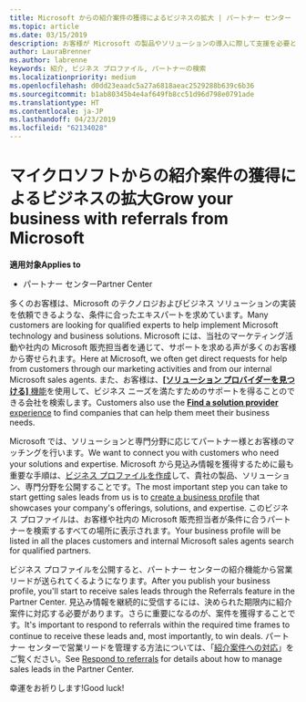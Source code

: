 ```yaml
---
title: Microsoft からの紹介案件の獲得によるビジネスの拡大 | パートナー センター
ms.topic: article
ms.date: 03/15/2019
description: お客様が Microsoft の製品やソリューションの導入に際して支援を必要とする場合に、パートナーは見込み客情報を取得し、商談を始めることができます。
author: LauraBrenner
ms.author: labrenne
keywords: 紹介, ビジネス プロファイル, パートナーの検索
ms.localizationpriority: medium
ms.openlocfilehash: d0dd23eaadc5a27a6818aeac2529288b639c6b36
ms.sourcegitcommit: b1ab80345b4e4af649fb8cc51d96d798e0791ade
ms.translationtype: HT
ms.contentlocale: ja-JP
ms.lasthandoff: 04/23/2019
ms.locfileid: "62134028"
---
```

<!-- FWLink:  https://go.microsoft.com/fwlink/?linkid=849775 (top of page) -->

# <a name="grow-your-business-with-referrals-from-microsoft"></a><span data-ttu-id="1d6f4-104">マイクロソフトからの紹介案件の獲得によるビジネスの拡大</span><span class="sxs-lookup"><span data-stu-id="1d6f4-104">Grow your business with referrals from Microsoft</span></span>

<span data-ttu-id="1d6f4-105">**適用対象**</span><span class="sxs-lookup"><span data-stu-id="1d6f4-105">**Applies to**</span></span>

-  <span data-ttu-id="1d6f4-106">パートナー センター</span><span class="sxs-lookup"><span data-stu-id="1d6f4-106">Partner Center</span></span>

<span data-ttu-id="1d6f4-107">多くのお客様は、Microsoft のテクノロジおよびビジネス ソリューションの実装を依頼できるような、条件に合ったエキスパートを求めています。</span><span class="sxs-lookup"><span data-stu-id="1d6f4-107">Many customers are looking for qualified experts to help implement Microsoft technology and business solutions.</span></span> <span data-ttu-id="1d6f4-108">Microsoft には、当社のマーケティング活動や社内の Microsoft 販売担当者を通じて、サポートを求める声が多くのお客様から寄せられます。</span><span class="sxs-lookup"><span data-stu-id="1d6f4-108">Here at Microsoft, we often get direct requests for help from customers through our marketing activities and from our internal Microsoft sales agents.</span></span> <span data-ttu-id="1d6f4-109">また、お客様は、[**[ソリューション プロバイダーを見つける]** 機能](https://www.microsoft.com/solution-providers/search)を使用して、ビジネス ニーズを満たすためのサポートを得ることのできる会社を検索します。</span><span class="sxs-lookup"><span data-stu-id="1d6f4-109">Customers also use the [**Find a solution provider** experience](https://www.microsoft.com/solution-providers/search) to find companies that can help them meet their business needs.</span></span> 

<span data-ttu-id="1d6f4-110">Microsoft では、ソリューションと専門分野に応じてパートナー様とお客様のマッチングを行います。</span><span class="sxs-lookup"><span data-stu-id="1d6f4-110">We want to connect you with customers who need your solutions and expertise.</span></span> <span data-ttu-id="1d6f4-111">Microsoft から見込み情報を獲得するために最も重要な手順は、[ビジネス プロファイルを作成](create-a-marketing-profile.md)して、貴社の製品、ソリューション、専門分野を公開することです。</span><span class="sxs-lookup"><span data-stu-id="1d6f4-111">The most important step you can take to start getting sales leads from us is to [create a business profile](create-a-marketing-profile.md) that showcases your company's offerings, solutions, and expertise.</span></span> <span data-ttu-id="1d6f4-112">このビジネス プロファイルは、お客様や社内の Microsoft 販売担当者が条件に合うパートナーを検索するすべての場所に表示されます。</span><span class="sxs-lookup"><span data-stu-id="1d6f4-112">Your business profile will be listed in all the places customers and internal Microsoft sales agents search for qualified partners.</span></span> 

 <span data-ttu-id="1d6f4-113">ビジネス プロファイルを公開すると、パートナー センターの紹介機能から営業リードが送られてくるようになります。</span><span class="sxs-lookup"><span data-stu-id="1d6f4-113">After you publish your business profile, you'll start to receive sales leads through the Referrals feature in the Partner Center.</span></span> <span data-ttu-id="1d6f4-114">見込み情報を継続的に受信するには、決められた期限内に紹介案件に対応する必要があります。さらに重要になるのが、案件を獲得することです。</span><span class="sxs-lookup"><span data-stu-id="1d6f4-114">It's important to respond to referrals within the required time frames to continue to receive these leads and, most importantly, to win deals.</span></span> <span data-ttu-id="1d6f4-115">パートナー センターで営業リードを管理する方法については、「[紹介案件への対応](responding-to-referrals.md)」をご覧ください。</span><span class="sxs-lookup"><span data-stu-id="1d6f4-115">See [Respond to referrals](responding-to-referrals.md) for details about how to manage sales leads in the Partner Center.</span></span>  

<span data-ttu-id="1d6f4-116">幸運をお祈りします!</span><span class="sxs-lookup"><span data-stu-id="1d6f4-116">Good luck!</span></span>

<!-- 
*  [Analyze your business profile](analyze-your-marketing-profile.md) Regularly review and optimize your business profile to make sure you’re getting in front of your target customers.
-->
